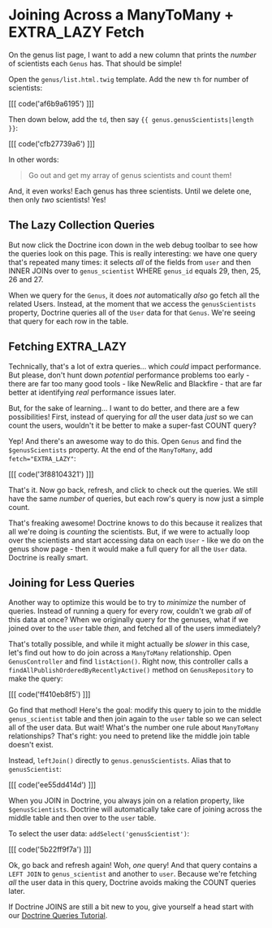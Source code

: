 # Joining Across a ManyToMany + EXTRA_LAZY Fetch

On the genus list page, I want to add a new column that prints the *number* of scientists
each `Genus` has. That should be simple!

Open the `genus/list.html.twig` template. Add the new `th` for number of scientists:

[[[ code('af6b9a6195') ]]]

Then down below, add the `td`, then say `{{ genus.genusScientists|length }}`:

[[[ code('cfb27739a6') ]]]

In other words: 

> Go out and get my array of genus scientists and count them!

And, it even works! Each genus has three scientists. Until we delete one, then
only *two* scientists! Yes!

## The Lazy Collection Queries

But now click the Doctrine icon down in the web debug toolbar to see how the queries
look on this page. This is really interesting: we have one query that's repeated
many times: it selects *all* of the fields from `user` and then INNER JOINs over to
`genus_scientist` WHERE `genus_id` equals 29, then, 25, 26 and 27.

When we query for the `Genus`, it does *not* automatically *also* go fetch all the
related Users. Instead, at the moment that we access the `genusScientists` property,
Doctrine queries all of the `User` data for that `Genus`. We're seeing that query
for each row in the table.

## Fetching EXTRA_LAZY

Technically, that's a lot of extra queries... which *could* impact performance.
But please, don't hunt down *potential* performance problems too early - there are
far too many good tools - like NewRelic and Blackfire - that are far better at identifying
*real* performance issues later.

But, for the sake of learning... I want to do better, and there are a few possibilities!
First, instead of querying for *all* the user data *just* so we can count the users,
wouldn't it be better to make a super-fast COUNT query?

Yep! And there's an awesome way to do this. Open `Genus` and find the `$genusScientists`
property. At the end of the `ManyToMany`, add `fetch="EXTRA_LAZY"`:

[[[ code('3f88104321') ]]]

That's it. Now go back, refresh, and click to check out the queries. We still have
the same *number* of queries, but each row's query is now just a simple count.

That's freaking awesome! Doctrine knows to do this because it realizes that all we're
doing is *counting* the scientists. But, if we were to actually loop over the scientists
and start accessing data on each `User` - like we do on the genus show page - then
it would make a full query for all the `User` data. Doctrine is really smart.

## Joining for Less Queries

Another way to optimize this would be to try to *minimize* the number of queries.
Instead of running a query for every row, couldn't we grab *all* of this data at
once? When we originally query for the genuses, what if we joined over to the `user`
table *then*, and fetched all of the users immediately?

That's totally possible, and while it might actually be *slower* in this case, let's
find out how to do join across a `ManyToMany` relationship. Open `GenusController`
and find `listAction()`. Right now, this controller calls a
`findAllPublishOrderedByRecentlyActive()` method on `GenusRepository` to make the
query:

[[[ code('ff410eb8f5') ]]]

Go find that method! Here's the goal: modify this query to join to the middle
`genus_scientist` table and then join again to the `user` table so we can select
all of the user data. But wait! What's the number one rule about `ManyToMany` relationships?
That's right: you need to pretend like the middle join table doesn't exist.

Instead, `leftJoin()` directly to `genus.genusScientists`. Alias that to `genusScientist`:

[[[ code('ee55dd414d') ]]]

When you JOIN in Doctrine, you always join on a relation property, like `$genusScientists`.
Doctrine will automatically take care of joining across the middle table and then
over to the `user` table.

To select the user data: `addSelect('genusScientist')`:

[[[ code('5b22ff9f7a') ]]]

Ok, go back and refresh again! Woh, *one* query! And that query contains a `LEFT JOIN`
to `genus_scientist` and another to `user`. Because we're fetching *all* the user
data in this query, Doctrine avoids making the COUNT queries later.

If Doctrine JOINS are still a bit new to you, give yourself a head start with our
[Doctrine Queries Tutorial][doctrine_queries].


[doctrine_queries]: https://knpuniversity.com/screencast/doctrine-queries
